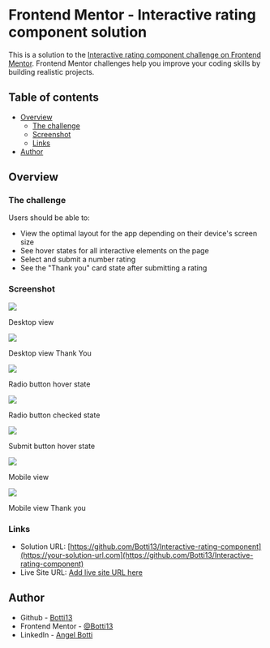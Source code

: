 # Frontend Mentor - Interactive rating component solution

This is a solution to the [Interactive rating component challenge on Frontend Mentor](https://www.frontendmentor.io/challenges/interactive-rating-component-koxpeBUmI). Frontend Mentor challenges help you improve your coding skills by building realistic projects.

## Table of contents

- [Overview](#overview)
  - [The challenge](#the-challenge)
  - [Screenshot](#screenshot)
  - [Links](#links)
- [Author](#author)

## Overview

### The challenge

Users should be able to:

- View the optimal layout for the app depending on their device's screen size
- See hover states for all interactive elements on the page
- Select and submit a number rating
- See the "Thank you" card state after submitting a rating

### Screenshot

![](./screenshots/desktop-view.jpg)

Desktop view

![](./screenshots/desktop-view-thank-you.jpg)

Desktop view Thank You

![](./screenshots/hover-state-1.jpg)

Radio button hover state

![](./screenshots/checked-state.jpg)

Radio button checked state

![](./screenshots/hover-state-2.jpg)

Submit button hover state

![](./screenshots/mobile-view.png)

Mobile view

![](./screenshots/mobile-view-thank-you.png)

Mobile view Thank you

### Links

- Solution URL: [https://github.com/Botti13/Interactive-rating-component](https://your-solution-url.com](https://github.com/Botti13/Interactive-rating-component)
- Live Site URL: [Add live site URL here](https://your-live-site-url.com)

## Author

- Github - [Botti13](https://github.com/Botti13)
- Frontend Mentor - [@Botti13](https://www.frontendmentor.io/profile/Botti13)
- LinkedIn - [Angel Botti](https://www.linkedin.com/in/angelbotti/)
